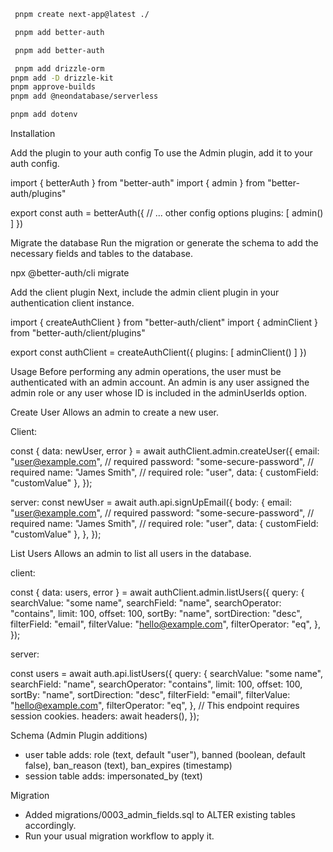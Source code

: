 ```bash
 pnpm create next-app@latest ./  
```
```bash
 pnpm add better-auth
```
```bash
 pnpm add better-auth
```
```bash
 pnpm add drizzle-orm
pnpm add -D drizzle-kit
pnpm approve-builds
pnpm add @neondatabase/serverless

pnpm add dotenv


```


Installation

Add the plugin to your auth config
To use the Admin plugin, add it to your auth config.

import { betterAuth } from "better-auth"
import { admin } from "better-auth/plugins"

export const auth = betterAuth({
// ... other config options
plugins: [
admin()
]
})

Migrate the database
Run the migration or generate the schema to add the necessary fields and tables to the database.

npx @better-auth/cli migrate

Add the client plugin
Next, include the admin client plugin in your authentication client instance.

import { createAuthClient } from "better-auth/client"
import { adminClient } from "better-auth/client/plugins"

export const authClient = createAuthClient({
plugins: [
adminClient()
]
})

Usage
Before performing any admin operations, the user must be authenticated with an admin account. An admin is any user assigned the admin role or any user whose ID is included in the adminUserIds option.

Create User
Allows an admin to create a new user.

Client:

const { data: newUser, error } = await authClient.admin.createUser({
email: "user@example.com", // required
password: "some-secure-password", // required
name: "James Smith", // required
role: "user",
data: { customField: "customValue" },
});

server:
const newUser = await auth.api.signUpEmail({
body: {
email: "user@example.com", // required
password: "some-secure-password", // required
name: "James Smith", // required
role: "user",
data: { customField: "customValue" },
},
});

List Users
Allows an admin to list all users in the database.

client:

const { data: users, error } = await authClient.admin.listUsers({
query: {
searchValue: "some name",
searchField: "name",
searchOperator: "contains",
limit: 100,
offset: 100,
sortBy: "name",
sortDirection: "desc",
filterField: "email",
filterValue: "hello@example.com",
filterOperator: "eq",
},
});

server:

const users = await auth.api.listUsers({
query: {
searchValue: "some name",
searchField: "name",
searchOperator: "contains",
limit: 100,
offset: 100,
sortBy: "name",
sortDirection: "desc",
filterField: "email",
filterValue: "hello@example.com",
filterOperator: "eq",
},
// This endpoint requires session cookies.
headers: await headers(),
});


Schema (Admin Plugin additions)
- user table adds: role (text, default "user"), banned (boolean, default false), ban_reason (text), ban_expires (timestamp)
- session table adds: impersonated_by (text)

Migration
- Added migrations/0003_admin_fields.sql to ALTER existing tables accordingly.
- Run your usual migration workflow to apply it.
